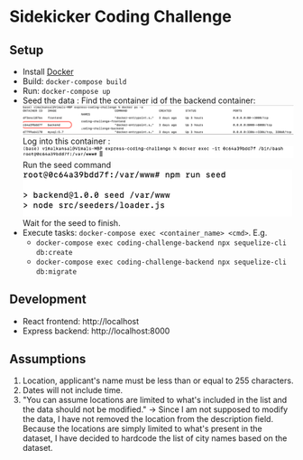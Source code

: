 # Sidekicker Coding Challenge

## Setup
* Install [Docker](https://docs.docker.com/get-started/)
* Build: `docker-compose build`
* Run: `docker-compose up`
* Seed the data : 
    Find the container id of the backend container:
      ![](2021-07-02-15-58-37.png)
    Log into this container :
    ![](2021-07-02-16-00-41.png)
    Run the seed command
    ![](2021-07-02-16-03-11.png)
    Wait for the seed to finish.
* Execute tasks: `docker-compose exec <container_name> <cmd>`. E.g.
  * `docker-compose exec coding-challenge-backend npx sequelize-cli db:create`
  * `docker-compose exec coding-challenge-backend npx sequelize-cli db:migrate`

## Development
* React frontend: http://localhost
* Express backend: http://localhost:8000

## Assumptions

1. Location, applicant's name must be less than or equal to 255 characters.
2. Dates will not include time.
3. "You can assume locations are limited to what's included in the list and the data should not be modified." -> Since I am not supposed to modify the data, I have not removed the location from the description field. Because the locations are simply limited to what's present in the dataset, I have decided to hardcode the list of city names based on the dataset.
